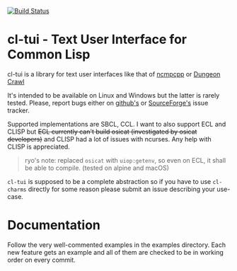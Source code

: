 [![Build Status](https://travis-ci.com/naryl/cl-tui.svg?branch=master)](https://travis-ci.com/naryl/cl-tui)

# cl-tui - Text User Interface for Common Lisp

cl-tui is a library for text user interfaces like that of
[ncmpcpp](http://screenshots.debian.net/screenshots/000/012/942/large.png)
or [Dungeon Crawl](http://screenshots.debian.net/screenshots/000/001/023/large.png)

It's intended to be available on Linux and Windows but the latter is rarely
tested. Please, report bugs either on
[github's](https://github.com/naryl/cl-tui/issues) or
[SourceForge's](https://sourceforge.net/p/cl-tui/tickets/) issue tracker.

Supported implementations are SBCL, CCL. I want to also support ECL and CLISP
but ~~ECL currently can't build osicat (investigated by osicat developers)~~ and
CLISP had a lot of issues with ncurses. Any help with CLISP is appreciated.

> ryo's note: replaced `osicat` with `uiop:getenv`, so even on ECL, it shall
> be able to compile. (tested on alpine and macOS)

`cl-tui` is supposed to be a complete abstraction so if you have to use
`cl-charms` directly for some reason please submit an issue describing your use-case.

# Documentation

Follow the very well-commented examples in the examples directory. Each new
feature gets an example and all of them are checked to be in working order on
every commit.
